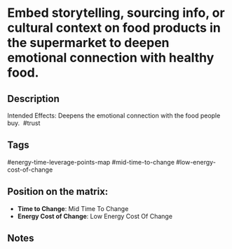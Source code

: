 # Embed storytelling, sourcing info, or cultural context on food products in the supermarket to deepen emotional connection with healthy food.

## Description
Intended Effects: Deepens the emotional connection with the food people buy.    #trust

## Tags
#energy-time-leverage-points-map #mid-time-to-change #low-energy-cost-of-change

## Position on the matrix:
- **Time to Change**: Mid Time To Change
- **Energy Cost of Change**: Low Energy Cost Of Change

## Notes
<!-- Add your notes here -->
